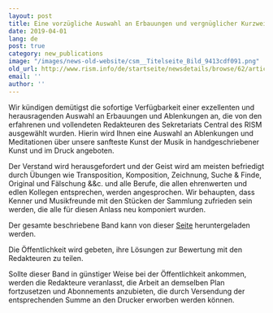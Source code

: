 ```yaml
---
layout: post
title: Eine vorzügliche Auswahl an Erbauungen und vergnüglicher Kurzweil
date: 2019-04-01
lang: de
post: true
category: new_publications
image: "/images/news-old-website/csm__Titelseite_Bild_9413cdf091.png"
old_url: http://www.rism.info/de/startseite/newsdetails/browse/62/article/64/a-most-excellent-selection-of-rism-activities.html
email: ''
author: ''
---
```



Wir kündigen demütigst die sofortige Verfügbarkeit einer exzellenten und herausragenden Auswahl an Erbauungen und Ablenkungen an, die von den erfahrenen und vollendeten Redakteuren des Sekretariats Central des RISM ausgewählt wurden. Hierin wird Ihnen eine Auswahl an Ablenkungen und Meditationen über unsere sanfteste Kunst der Musik in handgeschriebener Kunst und im Druck angeboten.

Der Verstand wird herausgefordert und der Geist wird am meisten befriedigt durch Übungen wie Transposition, Komposition, Zeichnung, Suche & Finde, Original und Fälschung &&c. und alle Berufe, die allen ehrenwerten und edlen Kollegen entsprechen, werden angesprochen. Wir behaupten, dass Kenner und Musikfreunde mit den Stücken der Sammlung zufrieden sein werden, die alle für diesen Anlass neu komponiert wurden.

Der gesamte beschriebene Band kann von dieser [Seite](/resources-old-website/news/pdfaprilscherz.pdf) heruntergeladen werden.

Die Öffentlichkeit wird gebeten, ihre Lösungen zur Bewertung mit den Redakteuren zu teilen.

Sollte dieser Band in günstiger Weise bei der Öffentlichkeit ankommen, werden die Redakteure veranlasst, die Arbeit an demselben Plan fortzusetzen und Abonnements anzubieten, die durch Versendung der entsprechenden Summe an den Drucker erworben werden können.


